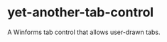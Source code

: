 yet-another-tab-control
=======================

A Winforms tab control that allows user-drawn tabs.